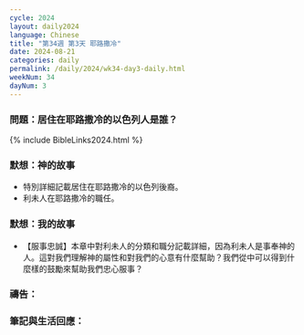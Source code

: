 ```yaml
---
cycle: 2024
layout: daily2024
language: Chinese
title: "第34週 第3天 耶路撒冷"
date: 2024-08-21
categories: daily
permalink: /daily/2024/wk34-day3-daily.html
weekNum: 34
dayNum: 3
---
```


### 問題：居住在耶路撒冷的以色列人是誰？

{% include BibleLinks2024.html %}

### 默想：神的故事 
+ 特別詳細記載居住在耶路撒冷的以色列後裔。 
+ 利未人在耶路撒冷的職任。 

### 默想：我的故事
+ 【服事忠誠】本章中對利未人的分類和職分記載詳細，因為利未人是事奉神的人。這對我們理解神的屬性和對我們的心意有什麼幫助？我們從中可以得到什麼樣的鼓勵來幫助我們忠心服事？ 

### 禱告：

### 筆記與生活回應：

